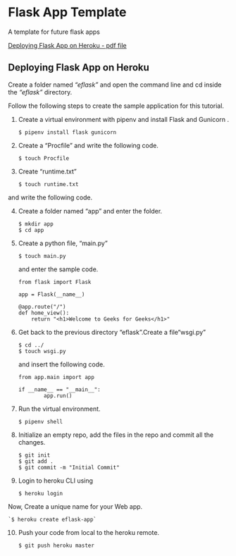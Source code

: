 # Flask App Template 

A template for future flask apps

[Deploying Flask App on Heroku - pdf file](https://github.com/m-soro/flask_app_template_code/files/8690169/Deploying.Flask.App.on.Heroku.1.pdf)

## Deploying Flask App on Heroku

Create a folder named *“eflask”* and open the command line and cd inside the *“eflask”* directory. 

Follow the following steps to create the sample application for this tutorial.

1.	Create a virtual environment with pipenv and install Flask and Gunicorn .
 
    `$ pipenv install flask gunicorn` 

2.	Create a “Procfile” and write the following code. 
 
    `$ touch Procfile` 

3.	Create “runtime.txt” 

    `$ touch runtime.txt`
  
and write the following code.

4.	Create a folder named “app” and enter the folder. 

    ```
    $ mkdir app
    $ cd app
    ```

5.	Create a python file, “main.py” 
	
    `$ touch main.py`
  
    and enter the sample code.

    ```
    from flask import Flask
 
    app = Flask(__name__)
 
    @app.route("/")
    def home_view():
        return "<h1>Welcome to Geeks for Geeks</h1>"
    ```

6.	Get back to the previous directory “eflask”.Create a file“wsgi.py” 

    ```
    $ cd ../
    $ touch wsgi.py
    ```

    and insert the following code.

    ```
    from app.main import app
 
    if __name__ == "__main__":
            app.run()
    ```

7.	Run the virtual environment.

    `$ pipenv shell`

8.	Initialize an empty repo, add the files in the repo and commit all the changes.

    ```
    $ git init 
    $ git add .
    $ git commit -m "Initial Commit"
    ```

9.	Login to heroku CLI using 

    `$ heroku login`

Now, Create a unique name for your Web app.
    
    `$ heroku create eflask-app`

10.	Push your code from local to the heroku remote. 
    
    `$ git push heroku master`
